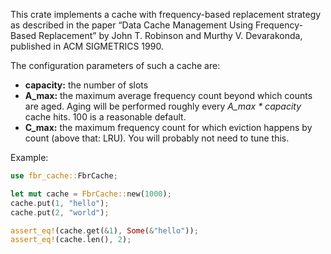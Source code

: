 This crate implements a cache with frequency-based replacement strategy as described in the paper
“Data Cache Management Using Frequency-Based Replacement” by John T. Robinson and Murthy V. Devarakonda,
published in ACM SIGMETRICS 1990.

The configuration parameters of such a cache are:

- **capacity:** the number of slots
- **A_max:** the maximum average frequency count beyond which counts are aged.
  Aging will be performed roughly every _A_max * capacity_ cache hits.
  100 is a reasonable default.
- **C_max:** the maximum frequency count for which eviction happens by count (above that: LRU).
  You will probably not need to tune this.

Example:

```rust
use fbr_cache::FbrCache;

let mut cache = FbrCache::new(1000);
cache.put(1, "hello");
cache.put(2, "world");

assert_eq!(cache.get(&1), Some(&"hello"));
assert_eq!(cache.len(), 2);
```
